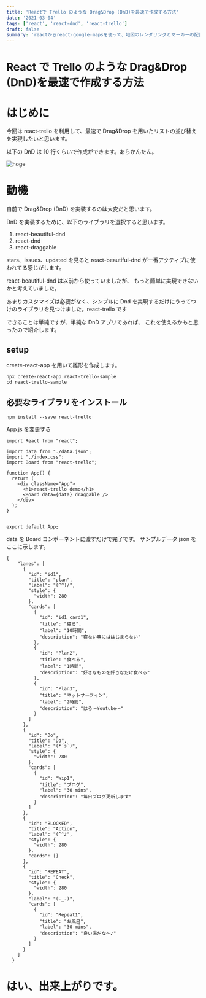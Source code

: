 ```yaml
---
title: 'Reactで Trello のような Drag&Drop (DnD)を最速で作成する方法'
date: '2021-03-04'
tags: ['react', 'react-dnd', 'react-trello']
draft: false
summary: 'reactからreact-google-mapsを使って、地図のレンダリングとマーカーの配置の作り方を説明します。'
---
```


# React で Trello のような Drag&Drop (DnD)を最速で作成する方法

# はじめに

今回は react-trello を利用して、最速で Drag&Drop を用いたリストの並び替えを実現したいと思います。

以下の DnD は 10 行くらいで作成ができます。あらかんたん。

![hoge](../static/images/react-trello/5db860b4d3ca6a127cd0a2a2bb2ddf01.gif)

# 動機

自前で Drag&Drop (DnD) を実装するのは大変だと思います。

DnD を実装するために、以下のライブラリを選択すると思います。

1. react-beautiful-dnd
2. react-dnd
3. react-draggable

stars、issues、updated を見ると react-beautiful-dnd
が一番アクティブに使われてる感じがします。

react-beautiful-dnd は以前から使っていましたが、
もっと簡単に実現できないかと考えていました。

あまりカスタマイズは必要がなく、シンプルに Dnd を実現するだけにうってつけのライブラリを見つけました。react-trello です

できることは単純ですが、単純な DnD アプリであれば、
これを使えるかもと思ったので紹介します。

## setup

create-react-app を用いて雛形を作成します。

```
npx create-react-app react-trello-sample
cd react-trello-sample
```

## 必要なライブラリをインストール

```
npm install --save react-trello
```

App.js を変更する

```
import React from "react";

import data from "./data.json";
import "./index.css";
import Board from "react-trello";

function App() {
  return (
    <div className="App">
      <h1>react-trello demo</h1>
      <Board data={data} draggable />
    </div>
  );
}


export default App;

```

data を Board コンポーネントに渡すだけで完了です。
サンプルデータ json をここに示します。

```
{
    "lanes": [
      {
        "id": "id1",
        "title": "plan",
        "label": "(^^)/",
        "style": {
          "width": 280
        },
        "cards": [
          {
            "id": "id1_card1",
            "title": "寝る",
            "label": "10時間",
            "description": "寝ない事にははじまらない"
          },
          {
            "id": "Plan2",
            "title": "食べる",
            "label": "1時間",
            "description": "好きなものを好きなだけ食べる"
          },
          {
            "id": "Plan3",
            "title": "ネットサーフィン",
            "label": "2時間",
            "description": "はろ～Youtube～"
          }
        ]
      },
      {
        "id": "Do",
        "title": "Do",
        "label": "(*´з`)",
        "style": {
          "width": 280
        },
        "cards": [
          {
            "id": "Wip1",
            "title": "ブログ",
            "label": "30 mins",
            "description": "毎日ブログ更新します"
          }
        ]
      },
      {
        "id": "BLOCKED",
        "title": "Action",
        "label": "(^^♪",
        "style": {
          "width": 280
        },
        "cards": []
      },
      {
        "id": "REPEAT",
        "title": "Check",
        "style": {
          "width": 280
        },
        "label": "(-_-)",
        "cards": [
          {
            "id": "Repeat1",
            "title": "お風呂",
            "label": "30 mins",
            "description": "良い湯だな～♪"
          }
        ]
      }
    ]
  }

```

# はい、出来上がりです。
